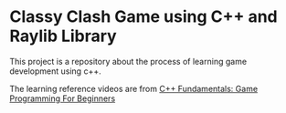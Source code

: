 
# Classy Clash Game using C++ and Raylib Library

  

This project is a repository about the process of learning game development using c++.

  

The learning reference videos are from [C++ Fundamentals: Game Programming For Beginners]([https://www.udemy.com/share/104Xli3@CG3M12DOEqANnhzscohLtumd82YbERByVQPVkUSj6ONS_kCcuwyXASzoYpNu2rxhiA==/](https://www.udemy.com/share/104Xli3@b8Ib-s4jtK0yxvvJbpQlkBrup4rVp7hpZOqhf2e-x1LWgRbRZdztD1aZe1Ry1WW0XA==/)https://www.udemy.com/share/104Xli3@b8Ib-s4jtK0yxvvJbpQlkBrup4rVp7hpZOqhf2e-x1LWgRbRZdztD1aZe1Ry1WW0XA==/)
